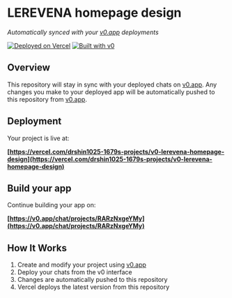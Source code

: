 # LEREVENA homepage design

*Automatically synced with your [v0.app](https://v0.app) deployments*

[![Deployed on Vercel](https://img.shields.io/badge/Deployed%20on-Vercel-black?style=for-the-badge&logo=vercel)](https://vercel.com/drshin1025-1679s-projects/v0-lerevena-homepage-design)
[![Built with v0](https://img.shields.io/badge/Built%20with-v0.app-black?style=for-the-badge)](https://v0.app/chat/projects/RARzNxgeYMy)

## Overview

This repository will stay in sync with your deployed chats on [v0.app](https://v0.app).
Any changes you make to your deployed app will be automatically pushed to this repository from [v0.app](https://v0.app).

## Deployment

Your project is live at:

**[https://vercel.com/drshin1025-1679s-projects/v0-lerevena-homepage-design](https://vercel.com/drshin1025-1679s-projects/v0-lerevena-homepage-design)**

## Build your app

Continue building your app on:

**[https://v0.app/chat/projects/RARzNxgeYMy](https://v0.app/chat/projects/RARzNxgeYMy)**

## How It Works

1. Create and modify your project using [v0.app](https://v0.app)
2. Deploy your chats from the v0 interface
3. Changes are automatically pushed to this repository
4. Vercel deploys the latest version from this repository